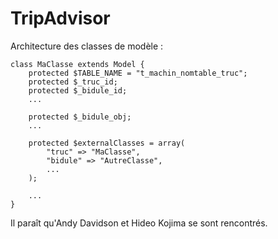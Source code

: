 # TripAdvisor

Architecture des classes de modèle :  
```
class MaClasse extends Model {
	protected $TABLE_NAME = "t_machin_nomtable_truc";
	protected $_truc_id;
	protected $_bidule_id;
	...

	protected $_bidule_obj;
	...

	protected $externalClasses = array(
		"truc" => "MaClasse",
		"bidule" => "AutreClasse",
		...
	);

	...
}
```

Il paraît qu'Andy Davidson et Hideo Kojima se sont rencontrés.
